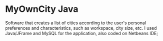 # MyOwnCity Java
Software that creates a list of cities according to the user's personal preferences and characteristics, such as workspace, city size, etc.
I used Java/JFrame and MySQL for the application, also coded on Netbeans IDE;
